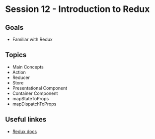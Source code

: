 # Session 12 - Introduction to Redux
## Goals
* Familiar with Redux

## Topics
  * Main Concepts
  * Action
  * Reducer
  * Store
  * Presentational Component
  * Container Component
  * mapStateToProps
  * mapDispatchToProps


## Useful linkes
- [ًRedux docs](https://redux.js.org/introduction/getting-started)